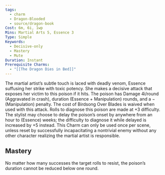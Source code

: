```yaml
---
tags:
  - charm
  - Dragon-Blooded
  - source/dragon-book
Cost: 6m, 6i, 1wp
Mins: Martial Arts 5, Essence 3
Type: Simple
Keywords:
  - Decisive-only
  - Mastery
  - Mute
Duration: Instant
Prerequisite Charms:
  - "[[The Dragon Dies in Bed]]"
---
```

The martial artist’s subtle touch is laced with deadly venom, Essence suffusing her strike with toxic potency. She makes a decisive attack that exposes her victim to this poison if it hits. The poison has Damage 4i/round (Aggravated in crash), duration (Essence + Manipulation) rounds, and a −(Manipulation) penalty. The cost of Birdsong Over Blades is waived when used with this attack. Rolls to diagnose this poison are made at +3 difficulty. The stylist may choose to delay the poison’s onset by anywhere from an hour to (Essence) weeks; the difficulty to diagnose it while delayed is increased by +5 instead. This Charm can only be used once per scene, unless reset by successfully incapacitating a nontrivial enemy without any other character realizing the martial artist is responsible. 
## Mastery

No matter how many successes the target rolls to resist, the poison’s duration cannot be reduced below one round.